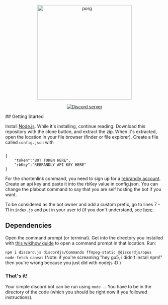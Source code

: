 <div align="center">
    <p>
        <img src="https://guswatkins.net/favicon.png" width="300" alt="porg">
    </p>
    <p>
        <a href="https://discord.gg/bRCvFy9"><img src="https://discord.com/api/guilds/725859716454023228/embed.png" alt="Discord server" /></a>
    </p>
</div>
##  Getting Started

Install [Node.js](https://nodejs.org). While it's installing, continue reading.
Download this repository with the clone button, and extract the zip. When it's extracted, open the location in your file browser (finder or file explorer).
Create a file called `config.json` with 

```

{
    "token":"BOT TOKEN HERE",
    "rbKey":"REBRANDLY API KEY HERE"
}

```
For the shortenlink command, you need to sign up for a [rebrandly account](https://rebrandly.com). Create an api key and paste it into the rbKey value in config.json.
You can change the p!about command to say that you are self hosting the bot if you want.

To be considered as the bot owner and add a custom prefix, go to lines 7 - 11 in `index.js` and put in your user id (if you don't understand, see [here](https://support.discord.com/hc/en-us/articles/206346498-Where-can-I-find-my-User-Server-Message-ID-).

## Dependencies

Open the command prompt (or terminal). Get into the directory you installed with [this wikihow guide](http://www.wikihow.com/Change-Directories-in-Command-Prompt) to open a command prompt in that location. Run:

`npm i discord.js discordjs/Commando ffmpeg-static @discordjs/opus node-fetch canvas` (Note: if you're screaming "hey gu5, i didn't install npm!" then you're wrong because you just did with nodejs :D )

### That's it!

Your simple discord bot can be run using `node .`. You have to be in the directory of the code (which you should be right now if you followed instructions).
